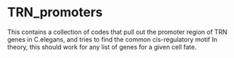 # TRN_promoters
This contains a collection of codes that pull out the promoter region of TRN genes in C.elegans, and tries to find the common cis-regulatory motif
In theory, this should work for any list of genes for a given cell fate.
